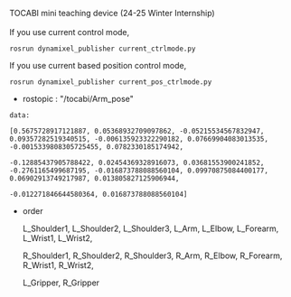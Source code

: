 TOCABI mini teaching device (24-25 Winter Internship)
<br/></br>
If you use current control mode, 
```shell
rosrun dynamixel_publisher current_ctrlmode.py
```
If you use current based position control mode,
```shell
rosrun dynamixel_publisher current_pos_ctrlmode.py
```
* rostopic : "/tocabi/Arm_pose"
```
data: 

[0.5675728917121887, 0.05368932709097862, -0.05215534567832947, 0.09357282519340515, -0.006135923322290182, 0.07669904083013535, -0.0015339808305725455, 0.0782330185174942, 

-0.12885437905788422, 0.02454369328916073, 0.03681553900241852, -0.2761165499687195, -0.016873788088560104, 0.09970875084400177, 0.06902913749217987, 0.013805827125906944, 

-0.012271846644580364, 0.016873788088560104]
```
* order


    L_Shoulder1, L_Shoulder2, L_Shoulder3, L_Arm, L_Elbow, L_Forearm, L_Wrist1, L_Wrist2,

    R_Shoulder1, R_Shoulder2, R_Shoulder3, R_Arm, R_Elbow, R_Forearm, R_Wrist1, R_Wrist2,

    L_Gripper, R_Gripper